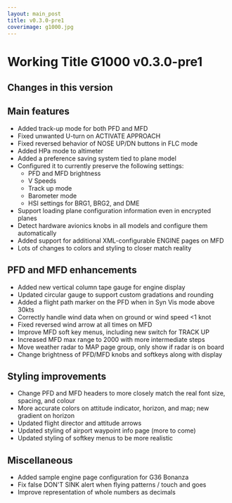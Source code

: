 ```yaml
---
layout: main_post
title: v0.3.0-pre1
coverimage: g1000.jpg
---
```

# Working Title G1000 v0.3.0-pre1
## Changes in this version

## Main features

* Added track-up mode for both PFD and MFD
* Fixed unwanted U-turn on ACTIVATE APPROACH
* Fixed reversed behavior of NOSE UP/DN buttons in FLC mode
* Added HPa mode to altimeter
* Added a preference saving system tied to plane model
* Configured it to currently preserve the following settings:
  * PFD and MFD brightness
  * V Speeds
  * Track up mode
  * Barometer mode
  * HSI settings for BRG1, BRG2, and DME
* Support loading plane configuration information even in encrypted planes
* Detect hardware avionics knobs in all models and configure them automatically
* Added support for additional XML-configurable ENGINE pages on MFD
* Lots of changes to colors and styling to closer match reality

## PFD and MFD enhancements

* Added new vertical column tape gauge for engine display
* Updated circular gauge to support custom gradations and rounding
* Added a flight path marker on the PFD when in Syn Vis mode above 30kts
* Correctly handle wind data when on ground or wind speed <1 knot
* Fixed reversed wind arrow at all times on MFD
* Improve MFD soft key menus, including new switch for TRACK UP
* Increased MFD max range to 2000 with more intermediate steps
* Move weather radar to MAP page group, only show if radar is on board
* Change brightness of PFD/MFD knobs and softkeys along with display

## Styling improvements
* Change PFD and MFD headers to more closely match the real font size, spacing, and colour
* More accurate colors on attitude indicator, horizon, and map; new gradient on horizon
* Updated flight director and attitude arrows
* Updated styling of airport waypoint info page (more to come)
* Updated styling of softkey menus to be more realistic

## Miscellaneous

* Added sample engine page configuration for G36 Bonanza
* Fix false DON'T SINK alert when flying patterns / touch and goes
* Improve representation of whole numbers as decimals